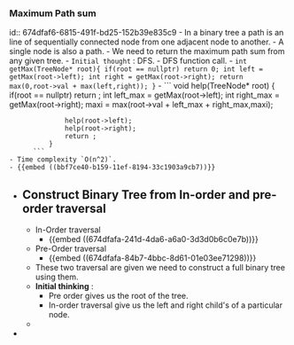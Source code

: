 ### Maximum Path sum
id:: 674dfaf6-6815-491f-bd25-152b39e835c9
	- In a binary tree a path is an line of sequentially connected node from one adjacent node to another.
	- A single node is also a path.
	- We need to return the maximum path sum from any given tree.
	- `Initial thought` : DFS.
		- DFS function call.
		- ```
		  int getMax(TreeNode* root){
		          if(root == nullptr) return 0;
		          int left = getMax(root->left);
		          int right = getMax(root->right);
		          return max(0,root->val + max(left,right));
		      }
		  ```
		- ```
		  void help(TreeNode* root) {
		          if(root == nullptr) return ;
		          int left_max = getMax(root->left); 
		          int right_max = getMax(root->right);
		          maxi = max(root->val + left_max + right_max,maxi);
		  
		          help(root->left);
		          help(root->right);
		          return ;
		      }
		  ```
	- Time complexity `O(n^2)`.
	- {{embed ((bbf7ce40-b159-11ef-8194-33c1903a9cb7))}}
- ## Construct Binary Tree from In-order and pre-order traversal
	- In-Order traversal
		- {{embed ((674dfafa-241d-4da6-a6a0-3d3d0b6c0e7b))}}
	- Pre-Order traversal
		- {{embed ((674dfafa-84b7-4bbc-8d61-01e03ee71298))}}
	- These two traversal are given we need to construct a full binary tree using them.
	- __Initial thinking__ :
		- Pre order gives us the root of the tree.
		- In-order traversal give us the left and right child's of a particular node.
	-
-